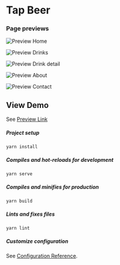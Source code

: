 # Tap Beer


### Page previews

![Preview Home](http://floydontheweb.com/git-images/tap-beer/home.png)

![Preview Drinks](http://floydontheweb.com/git-images/tap-beer/drinks.png)

![Preview Drink detail](http://floydontheweb.com/git-images/tap-beer/drink-detail.png)

![Preview About](http://floydontheweb.com/git-images/tap-beer/about.png)

![Preview Contact](http://floydontheweb.com/git-images/tap-beer/contact.png)


## View Demo
See [Preview Link](http://floydontheweb.com/view-projects/tap-beer/)



##### Project setup
```
yarn install
```
##### Compiles and hot-reloads for development
```
yarn serve
```
##### Compiles and minifies for production
```
yarn build
```
##### Lints and fixes files
```
yarn lint
```
##### Customize configuration
See [Configuration Reference](https://cli.vuejs.org/config/).
